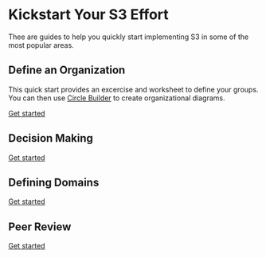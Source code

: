 # Kickstart Your S3 Effort

Thee are guides to help you quickly start implementing S3 in some of the most popular areas.

## Define an Organization

This quick start provides an excercise and worksheet to define your groups. You can then use [Circle Builder](/circle-builder/) to create organizational diagrams.

[Get started](/quick-start/defining-s3-organizations/)

## Decision Making

[Get started](/quick-start/using-s3-for-decision-making/)

## Defining Domains

[Get started](/quick-start/defining-s3-domains/)

## Peer Review

[Get started](/quick-start/s3-peer-reviews/)

